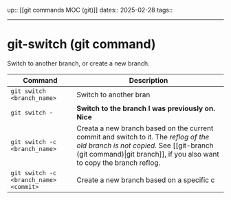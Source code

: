 up:: [[git commands MOC (git)]]
dates:: 2025-02-28
tags:: 

---

# git-switch (git command)

Switch to another branch, or create a new branch.

| Command                                | Description                                                                                                                                                                                               |
| -------------------------------------- | --------------------------------------------------------------------------------------------------------------------------------------------------------------------------------------------------------- |
| `git switch <branch_name>`             | Switch to another bran                                                                                                                                                                                    |
| `git switch -`                         | **Switch to the branch I was previously on. Nice**                                                                                                                                                        |
| `git switch -c <branch_name>`          | Creata a new branch based on the current commit and switch to it. The *reflog of the old branch is not copied*. See [[git-branch (git command)\|git branch]], if you also want to copy the branch reflog. |
| `git switch -c <branch_name> <commit>` | Create a new branch based on a specific c                                                                                                                                                                 |

